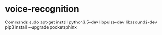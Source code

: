 # voice-recognition

Commands
sudo apt-get install python3.5-dev libpulse-dev libasound2-dev
pip3 install --upgrade pocketsphinx

